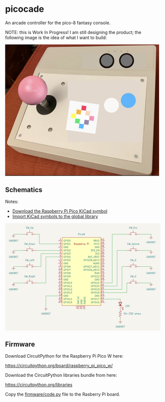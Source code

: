 # picocade

An arcade controller for the pico-8 fantasy console.

NOTE: this is Work In Progress! I am still designing the product; the following image is the idea of what I want to build:

<img alt='PICO-8 arcade controller concept' src='https://github.com/isacben/picocade/blob/main/img/concept.png' width='500'>

## Schematics

Notes:

- [Download the Raspberry Pi Pico KiCad symbol](https://forums.raspberrypi.com/viewtopic.php?t=336825)
- [Import KiCad symbols to the global library](https://forum.kicad.info/t/copying-new-symbols-from-one-project-to-another/36338/4)

![Schematics](https://github.com/isacben/picocade/blob/main/img/schematic.png)

## Firmware

Download CircuitPython for the Raspberry Pi Pico W here:

https://circuitpython.org/board/raspberry_pi_pico_w/

Download the CircuitPython libraries bundle from here:

https://circuitpython.org/libraries

Copy the [firmware/code.py](https://github.com/isacben/picocade/blob/main/firmware/code.py) file to the Rasberry Pi board.
